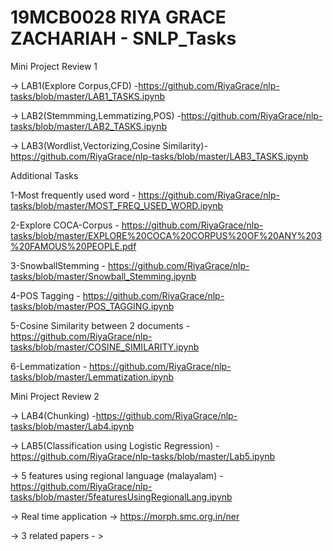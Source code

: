# 19MCB0028 RIYA GRACE ZACHARIAH - SNLP_Tasks

Mini Project Review 1
 
 -> LAB1(Explore Corpus,CFD) -https://github.com/RiyaGrace/nlp-tasks/blob/master/LAB1_TASKS.ipynb
 
 -> LAB2(Stemmming,Lemmatizing,POS) -https://github.com/RiyaGrace/nlp-tasks/blob/master/LAB2_TASKS.ipynb

 -> LAB3(Wordlist,Vectorizing,Cosine Similarity)-https://github.com/RiyaGrace/nlp-tasks/blob/master/LAB3_TASKS.ipynb
 
 Additional Tasks

1-Most frequently used word - https://github.com/RiyaGrace/nlp-tasks/blob/master/MOST_FREQ_USED_WORD.ipynb

2-Explore COCA-Corpus       - https://github.com/RiyaGrace/nlp-tasks/blob/master/EXPLORE%20COCA%20CORPUS%20OF%20ANY%203%20FAMOUS%20PEOPLE.pdf

3-SnowballStemming           - https://github.com/RiyaGrace/nlp-tasks/blob/master/Snowball_Stemming.ipynb

4-POS Tagging                - https://github.com/RiyaGrace/nlp-tasks/blob/master/POS_TAGGING.ipynb

5-Cosine Similarity between 2 documents - https://github.com/RiyaGrace/nlp-tasks/blob/master/COSINE_SIMILARITY.ipynb

6-Lemmatization              - https://github.com/RiyaGrace/nlp-tasks/blob/master/Lemmatization.ipynb

Mini Project Review 2

-> LAB4(Chunking) -https://github.com/RiyaGrace/nlp-tasks/blob/master/Lab4.ipynb
 
-> LAB5(Classification using Logistic Regression) -https://github.com/RiyaGrace/nlp-tasks/blob/master/Lab5.ipynb

-> 5 features using regional language (malayalam) - https://github.com/RiyaGrace/nlp-tasks/blob/master/5featuresUsingRegionalLang.ipynb

-> Real time application -> https://morph.smc.org.in/ner

-> 3 related papers - > 
